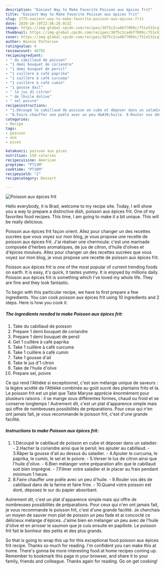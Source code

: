 ```yaml
---
description: "Easiest Way to Make Favorite Poisson aux épices frit"
title: "Easiest Way to Make Favorite Poisson aux épices frit"
slug: 1775-easiest-way-to-make-favorite-poisson-aux-epices-frit
date: 2020-10-19T22:56:28.013Z
image: https://img-global.cpcdn.com/recipes/3875c2ca4bf7099c/751x532cq70/poisson-aux-epices-frit-photo-principale-de-la-recette.jpg
thumbnail: https://img-global.cpcdn.com/recipes/3875c2ca4bf7099c/751x532cq70/poisson-aux-epices-frit-photo-principale-de-la-recette.jpg
cover: https://img-global.cpcdn.com/recipes/3875c2ca4bf7099c/751x532cq70/poisson-aux-epices-frit-photo-principale-de-la-recette.jpg
author: Winnie Patterson
ratingvalue: 4
reviewcount: 46792
recipeingredient:
- " du cabillaud de poisson"
- "1 demi bouquet de coriandre"
- "1 demi bouquet de persil"
- "1 cuillère à café paprika"
- "1 cuillère à café curcuma"
- "1 cuillère à café cumin"
- "1 gousse dail"
- " le jus d1 citron"
- " de lhuile dolive"
- " sel poivre"
recipeinstructions:
- "1.Découpé le cabillaud de poisson en cube et déposer dans un saladier. 2.Hacher la coriandre ainsi que le persil; les ajouter au cabillaud. 3.Râper la gousse d&#39;ail au dessus du saladier. 4.Ajouter le curcuma, le paprika, le cumin, le sel et le poivre. 5.Verser le lus de citron ainsi que l&#39;huile d&#39;olive. 6.Bien mélanger votre préparation afin que le cabillaud soit bien imprégné. 7.Filmer votre saladier et le placer au frais pendant minimum 1 heure."
- "8.Faire chauffer une poêle avec un peu d&#39;huile. 9.Rouler vos dés de cabillaud dans de la farine et faire frire. 10.Quand votre poisson est doré, déposez le sur du papier absorbant."
categories:
- Recipe
tags:
- poisson
- aux
- pices

katakunci: poisson aux pices 
nutrition: 159 calories
recipecuisine: American
preptime: "PT13M"
cooktime: "PT36M"
recipeyield: "2"
recipecategory: Dessert

---
```



![Poisson aux épices frit](https://img-global.cpcdn.com/recipes/3875c2ca4bf7099c/751x532cq70/poisson-aux-epices-frit-photo-principale-de-la-recette.jpg)

Hello everybody, it is Brad, welcome to my recipe site. Today, I will show you a way to prepare a distinctive dish, poisson aux épices frit. One of my favorites food recipes. This time, I am going to make it a bit unique. This will be really delicious.

Poisson aux épices frit façon orient. Allez pour changer un des recettes sucrées que vous voyez sur mon blog, je vous propose une recette de poisson aux épices frit. J&#39;ai réaliser une chermoula: c&#39;est une marinade composée d&#39;herbes aromatiques, de jus de citron, d&#39;huile d&#39;olives et d&#39;épices moulues. Allez pour changer un des recettes sucrées que vous voyez sur mon blog, je vous propose une recette de poisson aux épices frit.

Poisson aux épices frit is one of the most popular of current trending foods on earth. It is easy, it's quick, it tastes yummy. It is enjoyed by millions daily. Poisson aux épices frit is something which I've loved my whole life. They are fine and they look fantastic.


To begin with this particular recipe, we have to first prepare a few ingredients. You can cook poisson aux épices frit using 10 ingredients and 2 steps. Here is how you cook it.

<!--inarticleads1-->

##### The ingredients needed to make Poisson aux épices frit:

1. Take  du cabillaud de poisson
1. Prepare 1 demi bouquet de coriandre
1. Prepare 1 demi bouquet de persil
1. Get 1 cuillère à café paprika
1. Take 1 cuillère à café curcuma
1. Take 1 cuillère à café cumin
1. Take 1 gousse d&#39;ail
1. Take  le jus d&#39;1 citron
1. Take  de l&#39;huile d&#39;olive
1. Prepare  sel, poivre


Ce qui rend l&#39;Attiéké si exceptionnel, c&#39;est son mélange unique de saveurs : la légère acidité de l&#39;Attièké combinée au goût sucré des plantains frits et la. Le poisson frit est un plat que Tatie Maryse apprécie énormément pour plusieurs raisons : il se mange sous différentes formes, chaud ou froid et se conserve longtemps ! Autrement dit, c&#39;est un plat d&#39;apparence simple mais qui offre de nombreuses possibilités de préparations. Pour ceux qui n&#39;en ont jamais fait, je vous recommande le poisson frit, c&#39;est d&#39;une grande facilité. 

<!--inarticleads2-->

##### Instructions to make Poisson aux épices frit:

1. 1.Découpé le cabillaud de poisson en cube et déposer dans un saladier. - 2.Hacher la coriandre ainsi que le persil; les ajouter au cabillaud. - 3.Râper la gousse d&#39;ail au dessus du saladier. - 4.Ajouter le curcuma, le paprika, le cumin, le sel et le poivre. - 5.Verser le lus de citron ainsi que l&#39;huile d&#39;olive. - 6.Bien mélanger votre préparation afin que le cabillaud soit bien imprégné. - 7.Filmer votre saladier et le placer au frais pendant minimum 1 heure.
1. 8.Faire chauffer une poêle avec un peu d&#39;huile. - 9.Rouler vos dés de cabillaud dans de la farine et faire frire. - 10.Quand votre poisson est doré, déposez le sur du papier absorbant.


Autrement dit, c&#39;est un plat d&#39;apparence simple mais qui offre de nombreuses possibilités de préparations. Pour ceux qui n&#39;en ont jamais fait, je vous recommande le poisson frit, c&#39;est d&#39;une grande facilité. Je cherchais un moyen de sauver mon plat de poisson un peu fade et ai concocté ce délicieux mélange d&#39;épices. J&#39;aime bien en mélanger un peu avec de l&#39;huile d&#39;olive et en arroser le saumon que je cuis ensuite en papillote. Le poisson frit fait le bonheur des petits et des plus grands. 

So that is going to wrap this up for this exceptional food poisson aux épices frit recipe. Thanks so much for reading. I'm confident you can make this at home. There's gonna be more interesting food at home recipes coming up. Remember to bookmark this page in your browser, and share it to your family, friends and colleague. Thanks again for reading. Go on get cooking!
